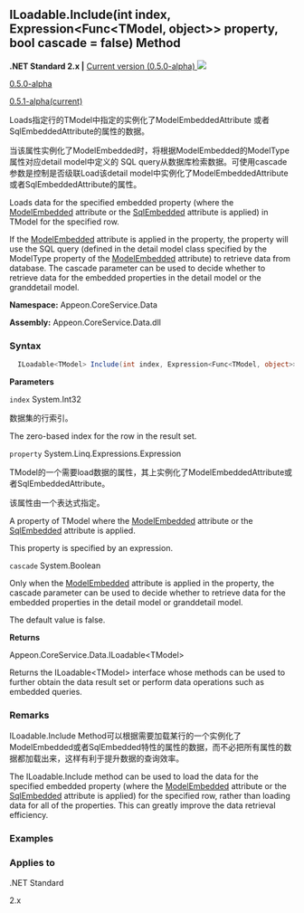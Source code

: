 

## **ILoadable.Include(int index, Expression<Func<TModel, object>> property, bool cascade = false) Method**

**.NET Standard 2.x |**  <a href="javascript:void(0)" class="dropdown">Current version (0.5.0-alpha) <img src="~/images/dropdown.png"/></a>

<div class="otherversions"  value="versdiv">
<a href="javascript:void(0)">0.5.0-alpha</a>

<a href="javascript:void(0)">0.5.1-alpha(current)</a>

</div>

Loads指定行的TModel中指定的实例化了ModelEmbeddedAttribute 或者SqlEmbeddedAttribute的属性的数据。

当该属性实例化了ModelEmbedded时，将根据ModelEmbedded的ModelType属性对应detail model中定义的 SQL query从数据库检索数据。可使用cascade参数是控制是否级联Load该detail model中实例化了ModelEmbeddedAttribute或者SqlEmbeddedAttribute的属性。

Loads data for the specified embedded property (where the [ModelEmbedded](../../ModelAttribute/Property/ModelEmbeddedAttribute/ModelEmbeddedAttribute.html) attribute or the [SqlEmbedded](../../ModelAttribute/Property/SqlEmbeddedAttribute/SqlEmbeddedAttribute.html) attribute is applied) in TModel for the specified row.

If the [ModelEmbedded](../../ModelAttribute/Property/ModelEmbeddedAttribute/ModelEmbeddedAttribute.html) attribute is applied in the property, the property will use the SQL query (defined in the detail model class specified by the ModelType property of the [ModelEmbedded](../../ModelAttribute/Property/ModelEmbeddedAttribute/ModelEmbeddedAttribute.html) attribute) to retrieve data from database. The cascade parameter can be used to decide whether to retrieve data for the embedded properties in the detail model or the granddetail model.

 **Namespace:** Appeon.CoreService.Data

 **Assembly:** Appeon.CoreService.Data.dll

### **Syntax**

```c#
  ILoadable<TModel> Include(int index, Expression<Func<TModel, object>> property, bool cascade = false);
```

**Parameters**

 `index` System.Int32

数据集的行索引。

The zero-based index for the row in the result set.

`property` System.Linq.Expressions.Expression

TModel的一个需要load数据的属性，其上实例化了ModelEmbeddedAttribute或者SqlEmbeddedAttribute。

该属性由一个表达式指定。

A property of TModel where the [ModelEmbedded](../../ModelAttribute/Property/ModelEmbeddedAttribute/ModelEmbeddedAttribute.html) attribute or the [SqlEmbedded](../../ModelAttribute/Property/SqlEmbeddedAttribute/SqlEmbeddedAttribute.html) attribute is applied.

This property is specified by an expression.

`cascade` System.Boolean

Only when the [ModelEmbedded](../../ModelAttribute/Property/ModelEmbeddedAttribute/ModelEmbeddedAttribute.html) attribute is applied in the property, the cascade parameter can be used to decide whether to retrieve data for the embedded properties in the detail model or granddetail model. 

The default value is false.

**Returns**


Appeon.CoreService.Data.ILoadable&#60;TModel>


Returns the ILoadable&#60;TModel> interface whose methods can be used to further obtain the data result set or perform data operations such as embedded queries.

### **Remarks**

ILoadable.Include Method可以根据需要加载某行的一个实例化了ModelEmbedded或者SqlEmbedded特性的属性的数据，而不必把所有属性的数据都加载出来，这样有利于提升数据的查询效率。

The ILoadable.Include method can be used to load the data for the specified embedded property (where the [ModelEmbedded](../../ModelAttribute/Property/ModelEmbeddedAttribute/ModelEmbeddedAttribute.html) attribute or the [SqlEmbedded](../../ModelAttribute/Property/SqlEmbeddedAttribute/SqlEmbeddedAttribute.html) attribute is applied) for the specified row, rather than loading data for all of the properties. This can greatly improve the data retrieval efficiency.

### **Examples**





### **Applies to**

.NET Standard 

2.x